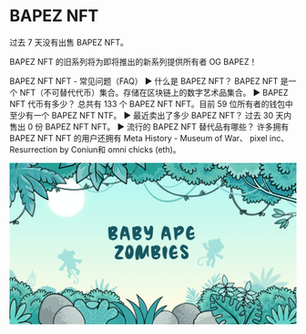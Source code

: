 # BAPEZ NFT

过去 7 天没有出售 BAPEZ NFT。

BAPEZ NFT 的旧系列将为即将推出的新系列提供所有者 OG BAPEZ！

BAPEZ NFT NFT - 常见问题（FAQ）
▶ 什么是 BAPEZ NFT？
BAPEZ NFT 是一个 NFT（不可替代代币）集合。存储在区块链上的数字艺术品集合。
▶ BAPEZ NFT 代币有多少？
总共有 133 个 BAPEZ NFT NFT。目前 59 位所有者的钱包中至少有一个 BAPEZ NFT NTF。
▶ 最近卖出了多少 BAPEZ NFT？
过去 30 天内售出 0 份 BAPEZ NFT NFT。
▶ 流行的 BAPEZ NFT 替代品有哪些？
许多拥有 BAPEZ NFT NFT 的用户还拥有 Meta History - Museum of War、 pixel inc、 Resurrection by Coniun和 omni chicks (eth)。

![nft](unnamed.png)
